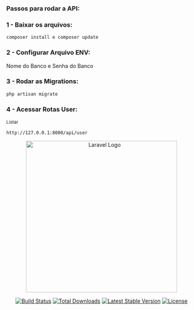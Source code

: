 ### Passos para rodar a API:

### 1 - Baixar os arquivos:
```
composer install e composer update
```

### 2 - Configurar Arquivo ENV:

Nome do Banco e Senha do Banco

### 3 - Rodar as Migrations:
```
php artisan migrate
```

### 4 - Acessar Rotas User:
<p style="font-size:12px">Listar</p>

```
http://127.0.0.1:8000/api/user
```




<p align="center"><a href="https://laravel.com" target="_blank"><img src="https://raw.githubusercontent.com/laravel/art/master/logo-lockup/5%20SVG/2%20CMYK/1%20Full%20Color/laravel-logolockup-cmyk-red.svg" width="400" alt="Laravel Logo"></a></p>

<p align="center">
<a href="https://github.com/laravel/framework/actions"><img src="https://github.com/laravel/framework/workflows/tests/badge.svg" alt="Build Status"></a>
<a href="https://packagist.org/packages/laravel/framework"><img src="https://img.shields.io/packagist/dt/laravel/framework" alt="Total Downloads"></a>
<a href="https://packagist.org/packages/laravel/framework"><img src="https://img.shields.io/packagist/v/laravel/framework" alt="Latest Stable Version"></a>
<a href="https://packagist.org/packages/laravel/framework"><img src="https://img.shields.io/packagist/l/laravel/framework" alt="License"></a>
</p>


